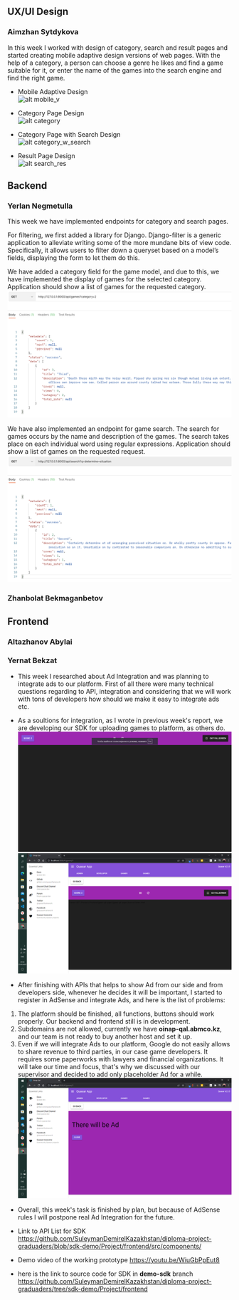 ## UX/UI Design
### Aimzhan Sytdykova
In this week I worked with design of category, search and result pages and started creating mobile adaptive design versions of web pages.
With the help of a category, a person can choose a genre he likes and find a game suitable for it, or enter the name of the games into the search engine and find the right game.

* Mobile Adaptive Design\
![alt mobile_v](https://github.com/SuleymanDemirelKazakhstan/diploma-project-graduaders/blob/main/Design/mobile_v.png?raw=true)

* Category Page Design\
![alt category](https://github.com/SuleymanDemirelKazakhstan/diploma-project-graduaders/blob/main/Design/category.png?raw=true)

* Category Page with Search Design\
![alt category_w_search](https://github.com/SuleymanDemirelKazakhstan/diploma-project-graduaders/blob/main/Design/category_w_search.png?raw=true)

* Result Page Design\
![alt search_res](https://github.com/SuleymanDemirelKazakhstan/diploma-project-graduaders/blob/main/Design/search_res.png?raw=true)

## Backend
### Yerlan Negmetulla

This week we have implemented endpoints for category and search pages.

For filtering, we first added a library for Django. Django-filter is a generic application to alleviate writing some of the more mundane bits of view code. Specifically, it allows users to filter down a queryset based on a model’s fields, displaying the form to let them do this.

We have added a category field for the game model, and due to this, we have implemented the display of games for the selected category. Application should show a list of games for the requested category.
![Category](./week8/category.png)

We have also implemented an endpoint for game search. The search for games occurs by the name and description of the games. The search takes place on each individual word using regular expressions. Application should show a list of games on the requested request.
![Search](./week8/search.png)

### Zhanbolat Bekmaganbetov
## Frontend
### Altazhanov Abylai
### Yernat Bekzat
* This week I researched about Ad Integration and was planning to integrate ads to our platform. First of all there were many technical questions regarding to API, integration and considering that we will work with tons of developers how should we make it easy to integrate ads etc.
* As a soultions for integration, as I wrote in previous week's report, we are developing our SDK for uploading games to platform, as others do.
![alt fullscreen](./week8/fullscreen.png)
![alt new-buttons](./week8/new-buttons.png)

* After finishing with APIs that helps to show Ad from our side and from developers side, whenever he decides it will be important, I started to register in AdSense and integrate Ads, and here is the list of problems:
1. The platform should be finished, all functions, buttons should work properly. Our backend and frontend still is in development.
2. Subdomains are not allowed, currently we have **oinap-qal.abmco.kz**, and our team is not ready to buy another host and set it up.
3. Even if we will integrate Ads to our platform, Google do not easily allows to share revenue to third parties, in our case game developers. It requires some paperworks with lawyers and financial organizations. It will take our time and focus, that's why we discussed with our supervisor and decided to add only placeholder Ad for a while.
![alt demo-ad](./week8/Ad%20example.png)

* Overall, this week's task is finished by plan, but because of AdSense rules I will postpone real Ad Integration for the future.

* Link to API List for SDK
    https://github.com/SuleymanDemirelKazakhstan/diploma-project-graduaders/blob/sdk-demo/Project/frontend/src/components/
* Demo video of the working prototype
    https://youtu.be/WiuGbPpEut8
* here is the link to source code for SDK in **demo-sdk** branch
    https://github.com/SuleymanDemirelKazakhstan/diploma-project-graduaders/tree/sdk-demo/Project/frontend
